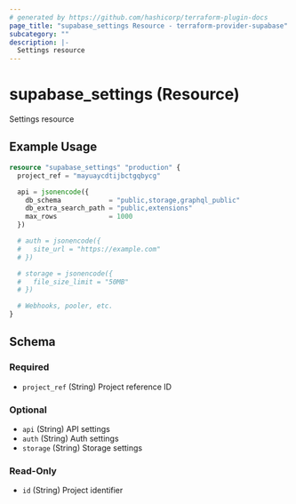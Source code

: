 ```yaml
---
# generated by https://github.com/hashicorp/terraform-plugin-docs
page_title: "supabase_settings Resource - terraform-provider-supabase"
subcategory: ""
description: |-
  Settings resource
---
```


# supabase_settings (Resource)

Settings resource

## Example Usage

```terraform
resource "supabase_settings" "production" {
  project_ref = "mayuaycdtijbctgqbycg"

  api = jsonencode({
    db_schema            = "public,storage,graphql_public"
    db_extra_search_path = "public,extensions"
    max_rows             = 1000
  })

  # auth = jsonencode({
  #   site_url = "https://example.com"
  # })

  # storage = jsonencode({
  #   file_size_limit = "50MB"
  # })

  # Webhooks, pooler, etc.
}
```

<!-- schema generated by tfplugindocs -->
## Schema

### Required

- `project_ref` (String) Project reference ID

### Optional

- `api` (String) API settings
- `auth` (String) Auth settings
- `storage` (String) Storage settings

### Read-Only

- `id` (String) Project identifier
